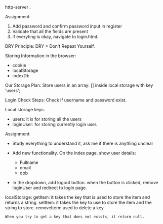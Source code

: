 




http-server .


Assignment:
1. Add password and confirm password input in register
2. Validate that all the fields are present
3. if everyting is okay, navigate to login.html.


DRY Principle:
DRY = Don't Repeat Yourself.


Storing Information in the browser:
- cookie
- localStorage
- indexDb


Our Storage Plan:
Store users in an array: [] inside local storage with key 'users';


Login Check Steps:
Check if username and password exist.

Local storage keys:
- users: it is for storing all the users
- loginUser: for storing currently login user.


Assignment:
- Study everything to understand it, ask me if there is anything unclear
- Add new functionality. On the index page, show user details:
    - Fullname
    - email
    - dob

- In the dropdown, add logout button. when the button is clicked, remove loginUser and redirect to login page.



localStorage:
    getItem: it takes the key that is used to store the item and returns a string.
    setItem: it takes the key to use to store the item and the string to store.
    removeItem: used to delete a key

    When you try to get a key that does not exists, it return null.